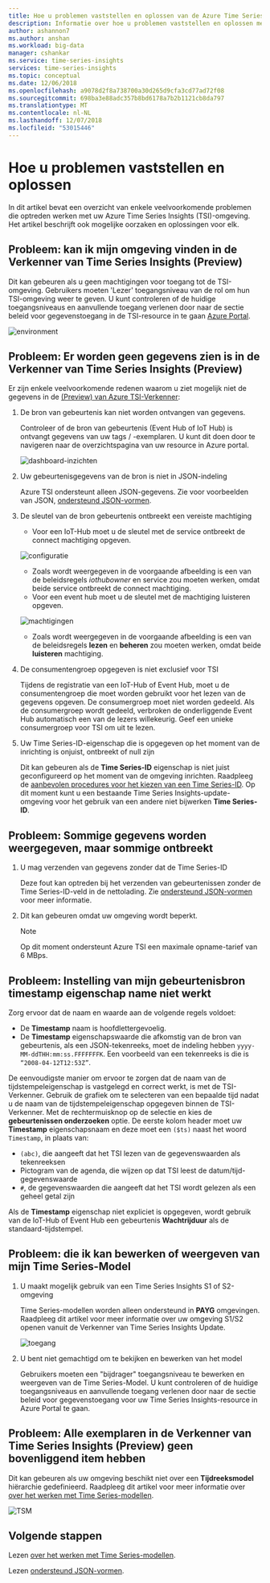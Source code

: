```yaml
---
title: Hoe u problemen vaststellen en oplossen van de Azure Time Series Insights (Preview) | Microsoft Docs
description: Informatie over hoe u problemen vaststellen en oplossen met de Azure Time Series Insights (Preview)
author: ashannon7
ms.author: anshan
ms.workload: big-data
manager: cshankar
ms.service: time-series-insights
services: time-series-insights
ms.topic: conceptual
ms.date: 12/06/2018
ms.openlocfilehash: a9078d2f8a738700a30d265d9cfa3cd77ad72f08
ms.sourcegitcommit: 698ba3e88adc357b8bd6178a7b2b1121cb8da797
ms.translationtype: MT
ms.contentlocale: nl-NL
ms.lasthandoff: 12/07/2018
ms.locfileid: "53015446"
---
```

# <a name="how-to-diagnose-and-troubleshoot"></a>Hoe u problemen vaststellen en oplossen

In dit artikel bevat een overzicht van enkele veelvoorkomende problemen die optreden werken met uw Azure Time Series Insights (TSI)-omgeving. Het artikel beschrijft ook mogelijke oorzaken en oplossingen voor elk.

## <a name="problem-i-cant-find-my-environment-in-the-time-series-insights-preview-explorer"></a>Probleem: kan ik mijn omgeving vinden in de Verkenner van Time Series Insights (Preview)

Dit kan gebeuren als u geen machtigingen voor toegang tot de TSI-omgeving. Gebruikers moeten 'Lezer' toegangsniveau van de rol om hun TSI-omgeving weer te geven. U kunt controleren of de huidige toegangsniveaus en aanvullende toegang verlenen door naar de sectie beleid voor gegevenstoegang in de TSI-resource in te gaan [Azure Portal](https://portal.azure.com/).

  ![environment][1]

## <a name="problem-no-data-is-seen-in-the-time-series-insights-preview-explorer"></a>Probleem: Er worden geen gegevens zien is in de Verkenner van Time Series Insights (Preview)

Er zijn enkele veelvoorkomende redenen waarom u ziet mogelijk niet de gegevens in de [(Preview) van Azure TSI-Verkenner](https://insights.timeseries.azure.com/preview):

1. De bron van gebeurtenis kan niet worden ontvangen van gegevens.

    Controleer of de bron van gebeurtenis (Event Hub of IoT Hub) is ontvangt gegevens van uw tags / -exemplaren. U kunt dit doen door te navigeren naar de overzichtspagina van uw resource in Azure portal.

    ![dashboard-inzichten][2]

1. Uw gebeurtenisgegevens van de bron is niet in JSON-indeling

    Azure TSI ondersteunt alleen JSON-gegevens. Zie voor voorbeelden van JSON, [ondersteund JSON-vormen](./how-to-shape-query-json.md).

1. De sleutel van de bron gebeurtenis ontbreekt een vereiste machtiging

    * Voor een IoT-Hub moet u de sleutel met de service ontbreekt de connect machtiging opgeven.

    ![configuratie][3]

    * Zoals wordt weergegeven in de voorgaande afbeelding is een van de beleidsregels *iothubowner* en service zou moeten werken, omdat beide service ontbreekt de connect machtiging.
    * Voor een event hub moet u de sleutel met de machtiging luisteren opgeven.
  
    ![machtigingen][4]

    * Zoals wordt weergegeven in de voorgaande afbeelding is een van de beleidsregels **lezen** en **beheren** zou moeten werken, omdat beide **luisteren** machtiging.

1. De consumentengroep opgegeven is niet exclusief voor TSI

    Tijdens de registratie van een IoT-Hub of Event Hub, moet u de consumentengroep die moet worden gebruikt voor het lezen van de gegevens opgeven. De consumergroep moet niet worden gedeeld. Als de consumergroep wordt gedeeld, verbroken de onderliggende Event Hub automatisch een van de lezers willekeurig. Geef een unieke consumergroep voor TSI om uit te lezen.

1. Uw Time Series-ID-eigenschap die is opgegeven op het moment van de inrichting is onjuist, ontbreekt of null zijn

    Dit kan gebeuren als de **Time Series-ID** eigenschap is niet juist geconfigureerd op het moment van de omgeving inrichten. Raadpleeg de [aanbevolen procedures voor het kiezen van een Time Series-ID](./time-series-insights-update-how-to-id.md). Op dit moment kunt u een bestaande Time Series Insights-update-omgeving voor het gebruik van een andere niet bijwerken **Time Series-ID**.

## <a name="problem-some-data-is-shown-but-some-is-missing"></a>Probleem: Sommige gegevens worden weergegeven, maar sommige ontbreekt

1. U mag verzenden van gegevens zonder dat de Time Series-ID

    Deze fout kan optreden bij het verzenden van gebeurtenissen zonder de Time Series-ID-veld in de nettolading. Zie [ondersteund JSON-vormen](./how-to-shape-query-json.md) voor meer informatie.

1. Dit kan gebeuren omdat uw omgeving wordt beperkt.

    > [!NOTE]
    > Op dit moment ondersteunt Azure TSI een maximale opname-tarief van 6 MBps.

## <a name="problem-my-event-sources-timestamp-property-name-setting-doesnt-work"></a>Probleem: Instelling van mijn gebeurtenisbron timestamp eigenschap name niet werkt

Zorg ervoor dat de naam en waarde aan de volgende regels voldoet:

* De **Timestamp** naam is hoofdlettergevoelig.
* De **Timestamp** eigenschapswaarde die afkomstig van de bron van gebeurtenis, als een JSON-tekenreeks, moet de indeling hebben `yyyy-MM-ddTHH:mm:ss.FFFFFFFK`. Een voorbeeld van een tekenreeks is die is `“2008-04-12T12:53Z”`.

De eenvoudigste manier om ervoor te zorgen dat de naam van de tijdstempeleigenschap is vastgelegd en correct werkt, is met de TSI-Verkenner. Gebruik de grafiek om te selecteren van een bepaalde tijd nadat u de naam van de tijdstempeleigenschap opgegeven binnen de TSI-Verkenner. Met de rechtermuisknop op de selectie en kies de **gebeurtenissen onderzoeken** optie. De eerste kolom header moet uw **Timestamp** eigenschapsnaam en deze moet een `($ts)` naast het woord `Timestamp`, in plaats van:

* `(abc)`, die aangeeft dat het TSI lezen van de gegevenswaarden als tekenreeksen
* Pictogram van de agenda, die wijzen op dat TSI leest de datum/tijd-gegevenswaarde
* `#`, de gegevenswaarden die aangeeft dat het TSI wordt gelezen als een geheel getal zijn

Als de **Timestamp** eigenschap niet expliciet is opgegeven, wordt gebruik van de IoT-Hub of Event Hub een gebeurtenis **Wachtrijduur** als de standaard-tijdstempel.

## <a name="problem-i-cant-edit-or-view-my-time-series-model"></a>Probleem: die ik kan bewerken of weergeven van mijn Time Series-Model

1. U maakt mogelijk gebruik van een Time Series Insights S1 of S2-omgeving

   Time Series-modellen worden alleen ondersteund in **PAYG** omgevingen. Raadpleeg dit artikel voor meer informatie over uw omgeving S1/S2 openen vanuit de Verkenner van Time Series Insights Update.

   ![toegang][5]

1. U bent niet gemachtigd om te bekijken en bewerken van het model

   Gebruikers moeten een "bijdrager" toegangsniveau te bewerken en weergeven van de Time Series-Model. U kunt controleren of de huidige toegangsniveaus en aanvullende toegang verlenen door naar de sectie beleid voor gegevenstoegang voor uw Time Series Insights-resource in Azure Portal te gaan.

## <a name="problem-all-my-instances-in-time-series-insights-preview-explorer-dont-have-a-parent"></a>Probleem: Alle exemplaren in de Verkenner van Time Series Insights (Preview) geen bovenliggend item hebben

Dit kan gebeuren als uw omgeving beschikt niet over een **Tijdreeksmodel** hiërarchie gedefinieerd. Raadpleeg dit artikel voor meer informatie over [over het werken met Time Series-modellen](./time-series-insights-update-how-to-tsm.md).

  ![TSM][6]

## <a name="next-steps"></a>Volgende stappen

Lezen [over het werken met Time Series-modellen](./time-series-insights-update-how-to-tsm.md).

Lezen [ondersteund JSON-vormen](./how-to-shape-query-json.md).

<!-- Images -->
[1]: media/v2-update-diagnose-and-troubleshoot/environment.png
[2]: media/v2-update-diagnose-and-troubleshoot/dashboard-insights.png
[3]: media/v2-update-diagnose-and-troubleshoot/configuration.png
[4]: media/v2-update-diagnose-and-troubleshoot/permissions.png
[5]: media/v2-update-diagnose-and-troubleshoot/access.png
[6]: media/v2-update-diagnose-and-troubleshoot/tsm.png